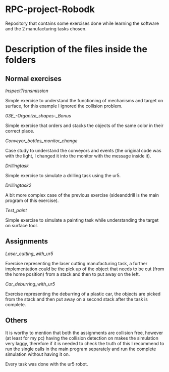 # RPC-project-Robodk
Repository that contains some exercises done while learning the software and the 2 manufacturing tasks chosen.

# Description of the files inside the folders
## Normal exercises
*InspectTransmission*
  
  Simple exercise to understand the functioning of mechanisms and target on surface, for this example I ignored the collision problem.
  
*03E_-_Organize_shapes_-_Bonus*
  
  Simple exercise that orders and stacks the objects of the same color in their correct place.
  
*Conveyor_bottles_monitor_change*
  
  Case study to understand the conveyors and events (the original code was with the light, I changed it into the monitor with the message inside it).
  
*Drillingtask*

  Simple exercise to simulate a drilling task using the ur5.
  
*Drillingtask2*

  A bit more complex case of the previous exercise (sideanddrill is the main program of this exercise).
  
*Test_paint*

  Simple exercise to simulate a painting task while understanding the target on surface tool.


## Assignments

*Laser_cutting_with_ur5*

  Exercise representing the laser cutting manufacturing task, a further implementation could be the pick up of the object that needs to be cut (from the home position) from a stack
  and then to put away on the left.
  
*Car_deburring_with_ur5*

  Exercise representing the deburring of a plastic car, the objects are picked from the stack and then put away on a second stack after the task is complete.


## Others

It is worthy to mention that both the assignments are collision free, however (at least for my pc) having the collision detection on makes the simulation very laggy, therefore if it is needed to check the truth of this I recommend to run the single calls in the main program separately and run the complete simulation without having it on.

Every task was done with the ur5 robot.
